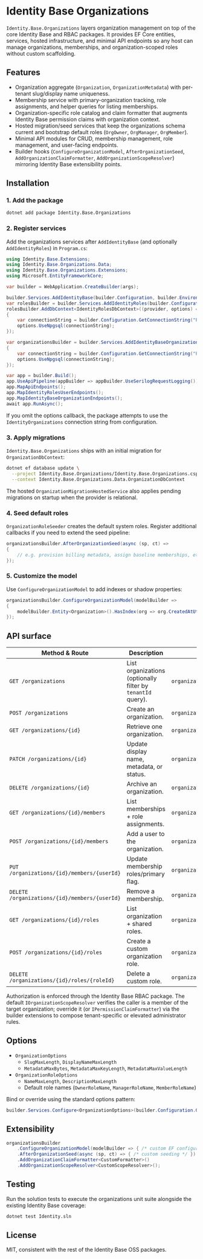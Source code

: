 # Identity Base Organizations

`Identity.Base.Organizations` layers organization management on top of the core Identity Base and RBAC packages. It provides EF Core entities, services, hosted infrastructure, and minimal API endpoints so any host can manage organizations, memberships, and organization-scoped roles without custom scaffolding.

## Features
- Organization aggregate (`Organization`, `OrganizationMetadata`) with per-tenant slug/display name uniqueness.
- Membership service with primary-organization tracking, role assignments, and helper queries for listing memberships.
- Organization-specific role catalog and claim formatter that augments Identity Base permission claims with organization context.
- Hosted migration/seed services that keep the organizations schema current and bootstrap default roles (`OrgOwner`, `OrgManager`, `OrgMember`).
- Minimal API modules for CRUD, membership management, role management, and user-facing endpoints.
- Builder hooks (`ConfigureOrganizationModel`, `AfterOrganizationSeed`, `AddOrganizationClaimFormatter`, `AddOrganizationScopeResolver`) mirroring Identity Base extensibility points.

## Installation

### 1. Add the package
```bash
dotnet add package Identity.Base.Organizations
```

### 2. Register services
Add the organizations services after `AddIdentityBase` (and optionally `AddIdentityRoles`) in `Program.cs`:
```csharp
using Identity.Base.Extensions;
using Identity.Base.Organizations.Data;
using Identity.Base.Organizations.Extensions;
using Microsoft.EntityFrameworkCore;

var builder = WebApplication.CreateBuilder(args);

builder.Services.AddIdentityBase(builder.Configuration, builder.Environment);
var rolesBuilder = builder.Services.AddIdentityRoles(builder.Configuration);
rolesBuilder.AddDbContext<IdentityRolesDbContext>((provider, options) =>
{
    var connectionString = builder.Configuration.GetConnectionString("Primary")!;
    options.UseNpgsql(connectionString);
});

var organizationsBuilder = builder.Services.AddIdentityBaseOrganizations(options =>
{
    var connectionString = builder.Configuration.GetConnectionString("Primary")!;
    options.UseNpgsql(connectionString);
});

var app = builder.Build();
app.UseApiPipeline(appBuilder => appBuilder.UseSerilogRequestLogging());
app.MapApiEndpoints();
app.MapIdentityRolesUserEndpoints();
app.MapIdentityBaseOrganizationEndpoints();
await app.RunAsync();
```

If you omit the options callback, the package attempts to use the `IdentityOrganizations` connection string from configuration.

### 3. Apply migrations
`Identity.Base.Organizations` ships with an initial migration for `OrganizationDbContext`:
```bash
dotnet ef database update \
  --project Identity.Base.Organizations/Identity.Base.Organizations.csproj \
  --context Identity.Base.Organizations.Data.OrganizationDbContext
```

The hosted `OrganizationMigrationHostedService` also applies pending migrations on startup when the provider is relational.

### 4. Seed default roles
`OrganizationRoleSeeder` creates the default system roles. Register additional callbacks if you need to extend the seed pipeline:
```csharp
organizationsBuilder.AfterOrganizationSeed(async (sp, ct) =>
{
    // e.g. provision billing metadata, assign baseline memberships, etc.
});
```

### 5. Customize the model
Use `ConfigureOrganizationModel` to add indexes or shadow properties:
```csharp
organizationsBuilder.ConfigureOrganizationModel(modelBuilder =>
{
    modelBuilder.Entity<Organization>().HasIndex(org => org.CreatedAtUtc);
});
```

## API surface

| Method & Route | Description | Permission |
| --- | --- | --- |
| `GET /organizations` | List organizations (optionally filter by `tenantId` query). | `organizations.read` |
| `POST /organizations` | Create an organization. | `organizations.manage` |
| `GET /organizations/{id}` | Retrieve one organization. | `organizations.read` |
| `PATCH /organizations/{id}` | Update display name, metadata, or status. | `organizations.manage` |
| `DELETE /organizations/{id}` | Archive an organization. | `organizations.manage` |
| `GET /organizations/{id}/members` | List memberships + role assignments. | `organization.members.read` |
| `POST /organizations/{id}/members` | Add a user to the organization. | `organization.members.manage` |
| `PUT /organizations/{id}/members/{userId}` | Update membership roles/primary flag. | `organization.members.manage` |
| `DELETE /organizations/{id}/members/{userId}` | Remove a membership. | `organization.members.manage` |
| `GET /organizations/{id}/roles` | List organization + shared roles. | `organization.roles.read` |
| `POST /organizations/{id}/roles` | Create a custom organization role. | `organization.roles.manage` |
| `DELETE /organizations/{id}/roles/{roleId}` | Delete a custom role. | `organization.roles.manage` |

Authorization is enforced through the Identity Base RBAC package. The default `IOrganizationScopeResolver` verifies the caller is a member of the target organization; override it (or `IPermissionClaimFormatter`) via the builder extensions to compose tenant-specific or elevated administrator rules.

## Options
- `OrganizationOptions`
  - `SlugMaxLength`, `DisplayNameMaxLength`
  - `MetadataMaxBytes`, `MetadataMaxKeyLength`, `MetadataMaxValueLength`
- `OrganizationRoleOptions`
  - `NameMaxLength`, `DescriptionMaxLength`
  - Default role names (`OwnerRoleName`, `ManagerRoleName`, `MemberRoleName`)

Bind or override using the standard options pattern:
```csharp
builder.Services.Configure<OrganizationOptions>(builder.Configuration.GetSection("Organizations"));
```

## Extensibility
```csharp
organizationsBuilder
    .ConfigureOrganizationModel(modelBuilder => { /* custom EF configuration */ })
    .AfterOrganizationSeed(async (sp, ct) => { /* custom seeding */ })
    .AddOrganizationClaimFormatter<CustomFormatter>()
    .AddOrganizationScopeResolver<CustomScopeResolver>();
```

## Testing
Run the solution tests to execute the organizations unit suite alongside the existing Identity Base coverage:
```bash
dotnet test Identity.sln
```

## License
MIT, consistent with the rest of the Identity Base OSS packages.
